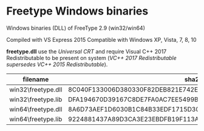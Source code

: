
Freetype Windows binaries
=========================
Windows binaries (DLL) of FreeType 2.9 (win32/win64)

Compiled with VS Express 2015
Compatible with Windows XP, Vista, 7, 8, 10

**freetype.dll** use the *Universal CRT* and require Visual C++ 2017 Redistributable to be present on system (*VC++ 2017 Redistributable supersedes VC++ 2015 Redistributable*).


| filename | sha256 |
|--|--|
|win32\freetype.dll|8C040F133006D380330F82DEB821E742EB8EDDECB3C2AC023E1B38EBDDE9610F|
|win32\freetype.lib|DFA194670D39167C8DE7FA0AC7EE5499B7E9D31A7EA7F50DF4E88C9CDE249B1D|
|win64\freetype.dll|8A6D73AEF1D6030B1C84B33EDF1715D3038776DC240324B5A1E6D064AB423B97|
|win64\freetype.lib|9224881437A89D3CA3E23EBDFB19F113A8224AB4CEF8C2C36E6CC678001E0BFA|

